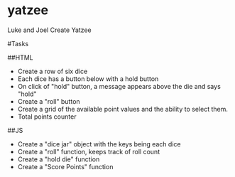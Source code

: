 # yatzee
Luke and Joel Create Yatzee

#Tasks

##HTML
- Create a row of six dice
- Each dice has a button below with a hold button
- On click of "hold" button, a message appears above the die and says "hold"
- Create a "roll" button
- Create a grid of the available point values and the ability to select them.
- Total points counter

##JS
- Create a "dice jar" object with the keys being each dice
- Create a "roll" function, keeps track of roll count
- Create a "hold die" function
- Create a "Score Points" function
